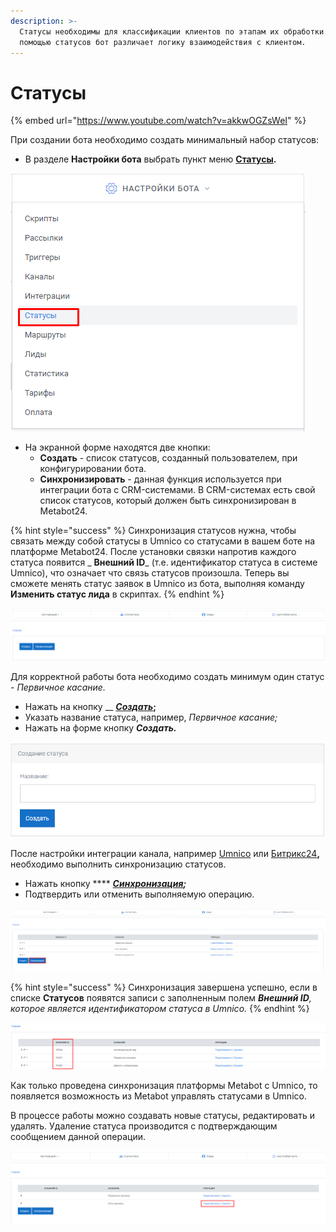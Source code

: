```yaml
---
description: >-
  Статусы необходимы для классификации клиентов по этапам их обработки. С
  помощью статусов бот различает логику взаимодействия с клиентом.
---
```


# Статусы

{% embed url="https://www.youtube.com/watch?v=akkwOGZsWeI" %}

При создании бота необходимо создать минимальный набор статусов:

* В разделе **Настройки бота** выбрать пункт меню [**Статусы**](https://app.metabot24.com/status)**.**

![](<../.gitbook/assets/image (6).png>)

* На экранной форме находятся две кнопки:
  * **Создать** - список статусов, созданный пользователем, при конфигурировании бота.
  * **Синхронизировать** - данная функция используется при интеграции бота с CRM-системами. В CRM-системах есть свой список статусов, который должен быть синхронизирован в Metabot24.

{% hint style="success" %}
Синхронизация статусов нужна, чтобы связать между собой статусы в Umnico со статусами в вашем боте на платформе Metabot24. После установки связки напротив каждого статуса появится _ **Внешний ID**_ (т.е. идентификатор статуса в системе Umnico), что означает что связь статусов произошла. Теперь вы сможете менять статус заявок в Umnico из бота, выполняя команду **Изменить статус лида** в скриптах.
{% endhint %}

![](<../.gitbook/assets/image (82).png>)

Для корректной работы бота необходимо создать минимум один статус - _Первичное касание._

* Нажать на кнопку __ [_**Создать**_](https://app.metabot24.com/status/create)**;**
* Указать название статуса, например, _Первичное касание;_
* Нажать на форме кнопку _**Создать.**_

![](<../.gitbook/assets/image (79).png>)

После настройки интеграции канала, например [Umnico](../podklychenie-servis/umnico.md) или [Битрикс24](https://metabot.gitbook.io/documentation/podklychenie-servis/bitrix24)**,** необходимо выполнить синхронизацию статусов.

* Нажать кнопку **** [_**Синхронизация**_](https://app.metabot24.com/status/sync)_**;**_
* Подтвердить или отменить выполняемую операцию.

![](<../.gitbook/assets/izobrazhenie (373).png>)

{% hint style="success" %}
Синхронизация завершена успешно, если в списке **Статусов** появятся записи с заполненным полем _**Внешний ID**, которое является идентификатором статуса в Umnico._
{% endhint %}

![](<../.gitbook/assets/izobrazhenie (405).png>)

Как только проведена синхронизация платформы Metabot с Umnico, то появляется возможность из Metabot управлять статусами в Umnico.

В процессе работы можно создавать новые статусы, редактировать и удалять. Удаление статуса производится с подтверждающим сообщением данной операции.&#x20;

![](<../.gitbook/assets/image (180).png>)
